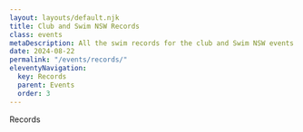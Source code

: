 ```yaml
---
layout: layouts/default.njk
title: Club and Swim NSW Records
class: events
metaDescription: All the swim records for the club and Swim NSW events.
date: 2024-08-22
permalink: "/events/records/"
eleventyNavigation:
  key: Records
  parent: Events
  order: 3
---
```

Records
```


